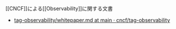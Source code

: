 [[CNCF]]による[[Observability]]に関する文書

- [tag-observability/whitepaper.md at main · cncf/tag-observability](https://github.com/cncf/tag-observability/blob/main/whitepaper.md)